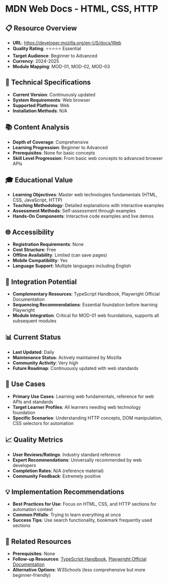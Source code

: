 # MDN Web Docs - HTML, CSS, HTTP

## 📋 Resource Overview
- **URL**: https://developer.mozilla.org/en-US/docs/Web
- **Quality Rating**: ⭐⭐⭐⭐⭐ Essential
- **Target Audience**: Beginner to Advanced
- **Currency**: 2024-2025
- **Module Mapping**: MOD-01, MOD-02, MOD-03

## 🔧 Technical Specifications
- **Current Version**: Continuously updated
- **System Requirements**: Web browser
- **Supported Platforms**: Web
- **Installation Methods**: N/A

## 📚 Content Analysis
- **Depth of Coverage**: Comprehensive
- **Learning Progression**: Beginner to Advanced
- **Prerequisites**: None for basic concepts
- **Skill Level Progression**: From basic web concepts to advanced browser APIs

## 🎓 Educational Value
- **Learning Objectives**: Master web technologies fundamentals (HTML, CSS, JavaScript, HTTP)
- **Teaching Methodology**: Detailed explanations with interactive examples
- **Assessment Methods**: Self-assessment through examples
- **Hands-On Components**: Interactive code examples and live demos

## 🌐 Accessibility
- **Registration Requirements**: None
- **Cost Structure**: Free
- **Offline Availability**: Limited (can save pages)
- **Mobile Compatibility**: Yes
- **Language Support**: Multiple languages including English

## 🔗 Integration Potential
- **Complementary Resources**: TypeScript Handbook, Playwright Official Documentation
- **Sequencing Recommendations**: Essential foundation before learning Playwright
- **Module Integration**: Critical for MOD-01 web foundations, supports all subsequent modules

## 📊 Current Status
- **Last Updated**: Daily
- **Maintenance Status**: Actively maintained by Mozilla
- **Community Activity**: Very high
- **Future Roadmap**: Continuously updated with web standards

## 🎯 Use Cases
- **Primary Use Cases**: Learning web fundamentals, reference for web APIs and standards
- **Target Learner Profiles**: All learners needing web technology foundation
- **Specific Scenarios**: Understanding HTTP concepts, DOM manipulation, CSS selectors for automation

## 📈 Quality Metrics
- **User Reviews/Ratings**: Industry standard reference
- **Expert Recommendations**: Universally recommended by web developers
- **Completion Rates**: N/A (reference material)
- **Community Feedback**: Extremely positive

## 💡 Implementation Recommendations
- **Best Practices for Use**: Focus on HTML, CSS, and HTTP sections for automation context
- **Common Pitfalls**: Trying to learn everything at once
- **Success Tips**: Use search functionality, bookmark frequently used sections

## 🔄 Related Resources
- **Prerequisites**: None
- **Follow-up Resources**: [TypeScript Handbook](typescript-handbook.md), [Playwright Official Documentation](playwright-official-documentation.md)
- **Alternative Options**: W3Schools (less comprehensive but more beginner-friendly)